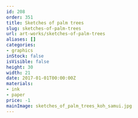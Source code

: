 ```yaml
---
id: 208
order: 351
title: Sketches of palm trees
slug: sketches-of-palm-trees
url: art-works/sketches-of-palm-trees
aliases: []
categories:
- graphics
inStock: false
isVisible: false
height: 30
width: 21
date: 2017-01-01T00:00:00Z
materials:
- ink
- paper
price: -1
mainImage: sketches_of_palm_trees_koh_samui.jpg
---
```

